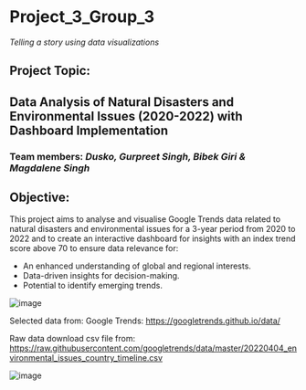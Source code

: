 # Project_3_Group_3

 *Telling a story using data visualizations*


## Project Topic:    
Data Analysis of Natural Disasters and Environmental Issues (2020-2022) with Dashboard Implementation
--------------------------------------------------------------------------------------------------------------------------

### Team members:    *Dusko, Gurpreet Singh, Bibek Giri & Magdalene Singh*


## Objective:

This project aims to analyse and visualise Google Trends data related to natural disasters and environmental issues for a 3-year period from 2020 to 2022 and to create an interactive dashboard for insights with an index trend score above 70 to ensure data relevance for:
  -  An enhanced understanding of global and regional interests.
  -  Data-driven insights for decision-making.
  -  Potential to identify emerging trends.

![image](https://github.com/Mago281/Project_3_Group_3/assets/131424690/3fcf3ea2-d444-453b-bf02-a6513ab078f8)


Selected data from:	
Google Trends: https://googletrends.github.io/data/

Raw data download csv file from: 
https://raw.githubusercontent.com/googletrends/data/master/20220404_environmental_issues_country_timeline.csv

![image](https://github.com/Mago281/Project_3_Group_3/assets/131424690/16d10f81-7ab6-4426-aa99-d3efaf5921e4)









 
